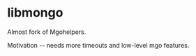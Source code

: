# libmongo

Almost fork of Mgohelpers.

Motivation -- needs more timeouts and low-level mgo features.